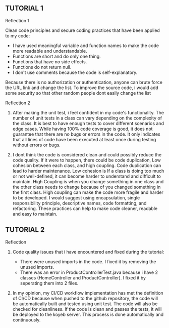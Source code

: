 TUTORIAL 1
---
Reflection 1

Clean code principles and secure coding practices that have been applied to my code:
- I have used meaningful variable and function names to make the code more readable and understandable.
- Functions are short and do only one thing.
- Functions that have no side effects.
- Functions do not return null.
- I don't use comments because the code is self-explanatory.

Because there is no authorization or authentication, anyone can brute force the URL link and change the list. To improve the source code, i would add some security so that other random people dont easily change the list

Reflection 2

1. After making the unit test, i feel confident in my code's functionality. The number of unit tests in a class can vary depending on the complexity of the class. It is best to have enough tests to cover different scenarios and edge cases. While having 100% code coverage is good, it does not guarantee that there are no bugs or errors in the code. It only indicates that all lines of code have been executed at least once during testing without errors or bugs.

2. I dont think the code is considered clean and could possibly reduce the code quality. If it were to happen, there could be code duplication, Low cohesion between each class, and high coupling. Code duplication can lead to harder maintenance. Low cohesion is If a class is doing too much or not well-defined, it can become harder to understand and difficult to maintain. High Coupling is when you change something in one class and the other class needs to change because of you changed something in the first class. High coupling can make the code more fragile and harder to be developed. I would suggest using encapsulation, single responsibility principle, descriptive names, code formatting, and refactoring. These practices can help to make code cleaner, readable and easy to maintain.

TUTORIAL 2
---
Reflection 
1. Code quality issues that i have encountered and fixed during the tutorial:
    - There were unused imports in the code. I fixed it by removing the unused imports.
    - There was an error in ProductControllerTest.java because i have 2 classes (HomeController and ProductController). I fixed it by seperating them into 2 files.

2. In my opinion, my CI/CD workflow implementation has met the definition of CI/CD because when pushed to the github repository, the code will be automatically built and tested using unit test. The code will also be checked for cleanliness. If the code is clean and passes the tests, it will be deployed to the koyeb server. This process is done automatically and continuously.